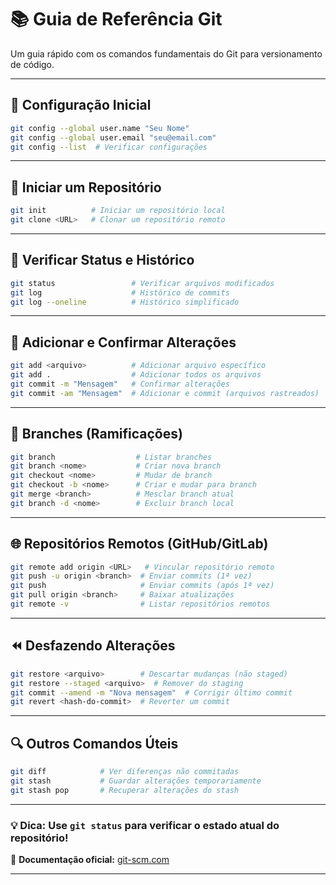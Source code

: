 # **📚 Guia de Referência Git**  

Um guia rápido com os comandos fundamentais do Git para versionamento de código.  

---

## **🔧 Configuração Inicial**  
```bash
git config --global user.name "Seu Nome"
git config --global user.email "seu@email.com"
git config --list  # Verificar configurações
```

---

## **🚀 Iniciar um Repositório**  
```bash
git init          # Iniciar um repositório local
git clone <URL>   # Clonar um repositório remoto
```

---

## **📂 Verificar Status e Histórico**  
```bash
git status                 # Verificar arquivos modificados
git log                    # Histórico de commits
git log --oneline          # Histórico simplificado
```

---

## **💾 Adicionar e Confirmar Alterações**  
```bash
git add <arquivo>          # Adicionar arquivo específico
git add .                  # Adicionar todos os arquivos
git commit -m "Mensagem"   # Confirmar alterações
git commit -am "Mensagem"  # Adicionar e commit (arquivos rastreados)
```

---

## **🌿 Branches (Ramificações)**  
```bash
git branch                  # Listar branches
git branch <nome>           # Criar nova branch
git checkout <nome>         # Mudar de branch
git checkout -b <nome>      # Criar e mudar para branch
git merge <branch>          # Mesclar branch atual
git branch -d <nome>        # Excluir branch local
```

---

## **🌐 Repositórios Remotos (GitHub/GitLab)**  
```bash
git remote add origin <URL>   # Vincular repositório remoto
git push -u origin <branch>  # Enviar commits (1ª vez)
git push                     # Enviar commits (após 1ª vez)
git pull origin <branch>     # Baixar atualizações
git remote -v                # Listar repositórios remotos
```

---

## **⏪ Desfazendo Alterações**  
```bash
git restore <arquivo>        # Descartar mudanças (não staged)
git restore --staged <arquivo>  # Remover do staging
git commit --amend -m "Nova mensagem"  # Corrigir último commit
git revert <hash-do-commit>  # Reverter um commit
```

---

## **🔍 Outros Comandos Úteis**  
```bash
git diff            # Ver diferenças não commitadas
git stash           # Guardar alterações temporariamente
git stash pop       # Recuperar alterações do stash
```

---

### **💡 Dica:** Use `git status` para verificar o estado atual do repositório!  

📖 **Documentação oficial:** [git-scm.com](https://git-scm.com/doc)  

---

